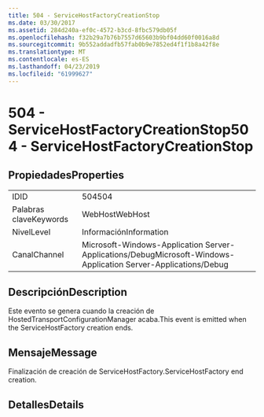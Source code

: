 ```yaml
---
title: 504 - ServiceHostFactoryCreationStop
ms.date: 03/30/2017
ms.assetid: 284d240a-ef0c-4572-b3cd-8fbc579db05f
ms.openlocfilehash: f32b29a7b76b7557d65603b9bf04dd60f0016a8d
ms.sourcegitcommit: 9b552addadfb57fab0b9e7852ed4f1f1b8a42f8e
ms.translationtype: MT
ms.contentlocale: es-ES
ms.lasthandoff: 04/23/2019
ms.locfileid: "61999627"
---
```

# <a name="504---servicehostfactorycreationstop"></a><span data-ttu-id="96695-102">504 - ServiceHostFactoryCreationStop</span><span class="sxs-lookup"><span data-stu-id="96695-102">504 - ServiceHostFactoryCreationStop</span></span>
## <a name="properties"></a><span data-ttu-id="96695-103">Propiedades</span><span class="sxs-lookup"><span data-stu-id="96695-103">Properties</span></span>  
  
|||  
|-|-|  
|<span data-ttu-id="96695-104">ID</span><span class="sxs-lookup"><span data-stu-id="96695-104">ID</span></span>|<span data-ttu-id="96695-105">504</span><span class="sxs-lookup"><span data-stu-id="96695-105">504</span></span>|  
|<span data-ttu-id="96695-106">Palabras clave</span><span class="sxs-lookup"><span data-stu-id="96695-106">Keywords</span></span>|<span data-ttu-id="96695-107">WebHost</span><span class="sxs-lookup"><span data-stu-id="96695-107">WebHost</span></span>|  
|<span data-ttu-id="96695-108">Nivel</span><span class="sxs-lookup"><span data-stu-id="96695-108">Level</span></span>|<span data-ttu-id="96695-109">Información</span><span class="sxs-lookup"><span data-stu-id="96695-109">Information</span></span>|  
|<span data-ttu-id="96695-110">Canal</span><span class="sxs-lookup"><span data-stu-id="96695-110">Channel</span></span>|<span data-ttu-id="96695-111">Microsoft-Windows-Application Server-Applications/Debug</span><span class="sxs-lookup"><span data-stu-id="96695-111">Microsoft-Windows-Application Server-Applications/Debug</span></span>|  
  
## <a name="description"></a><span data-ttu-id="96695-112">Descripción</span><span class="sxs-lookup"><span data-stu-id="96695-112">Description</span></span>  
 <span data-ttu-id="96695-113">Este evento se genera cuando la creación de HostedTransportConfigurationManager acaba.</span><span class="sxs-lookup"><span data-stu-id="96695-113">This event is emitted when the ServiceHostFactory creation ends.</span></span>  
  
## <a name="message"></a><span data-ttu-id="96695-114">Mensaje</span><span class="sxs-lookup"><span data-stu-id="96695-114">Message</span></span>  
 <span data-ttu-id="96695-115">Finalización de creación de ServiceHostFactory.</span><span class="sxs-lookup"><span data-stu-id="96695-115">ServiceHostFactory end creation.</span></span>  
  
## <a name="details"></a><span data-ttu-id="96695-116">Detalles</span><span class="sxs-lookup"><span data-stu-id="96695-116">Details</span></span>
